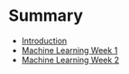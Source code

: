 # Summary

* [Introduction](README.md)
* [Machine Learning Week 1](week1.md)
* [Machine Learning Week 2](week2.md)
